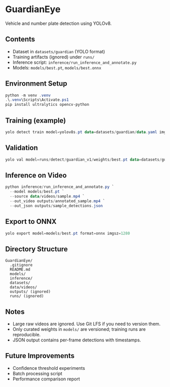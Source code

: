 # GuardianEye

Vehicle and number plate detection using YOLOv8.

## Contents
- Dataset in `datasets/guardian` (YOLO format)
- Training artifacts (ignored) under `runs/`
- Inference script: `inference/run_inference_and_annotate.py`
- Models: `models/best.pt`, `models/best.onnx`

## Environment Setup
```powershell
python -m venv .venv
.\.venv\Scripts\Activate.ps1
pip install ultralytics opencv-python
```

## Training (example)
```powershell
yolo detect train model=yolov8s.pt data=datasets/guardian/data.yaml imgsz=1280 epochs=40 batch=8 device=0 project=runs/detect name=guardian_v1
```

## Validation
```powershell
yolo val model=runs/detect/guardian_v1/weights/best.pt data=datasets/guardian/data.yaml imgsz=1280
```

## Inference on Video
```powershell
python inference/run_inference_and_annotate.py `
  --model models/best.pt `
  --source data/videos/sample.mp4 `
  --out_video outputs/annotated_sample.mp4 `
  --out_json outputs/sample_detections.json
```

## Export to ONNX
```powershell
yolo export model=models/best.pt format=onnx imgsz=1280
```

## Directory Structure
```
GuardianEye/
  .gitignore
  README.md
  models/
  inference/
  datasets/
  data/videos/
  outputs/ (ignored)
  runs/ (ignored)
```

## Notes
- Large raw videos are ignored. Use Git LFS if you need to version them.
- Only curated weights in `models/` are versioned; training runs are reproducible.
- JSON output contains per-frame detections with timestamps.

## Future Improvements
- Confidence threshold experiments
- Batch processing script
- Performance comparison report
